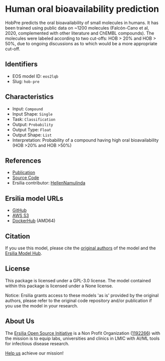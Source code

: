 # Human oral bioavailability prediction

HobPre predicts the oral bioavailability of small molecules in humans. It has been trained using public data on ~1200 molecules (Falcón-Cano et al, 2020, complemented with other literature and ChEMBL compounds). The molecules were labeled according to two cut-offs: HOB > 20% and HOB > 50%, due to ongoing discussions as to which would be a more appropriate cut-off.

## Identifiers

* EOS model ID: `eos2lqb`
* Slug: `hob-pre`

## Characteristics

* Input: `Compound`
* Input Shape: `Single`
* Task: `Classification`
* Output: `Probability`
* Output Type: `Float`
* Output Shape: `List`
* Interpretation: Probability of a compound having high oral bioavailability (HOB >20% and HOB >50%)

## References

* [Publication](https://doi.org/10.1186/s13321-021-00580-6)
* [Source Code](https://github.com/whymin/HOB)
* Ersilia contributor: [HellenNamulinda](https://github.com/HellenNamulinda)

## Ersilia model URLs
* [GitHub](https://github.com/ersilia-os/eos2lqb)
* [AWS S3](https://ersilia-models-zipped.s3.eu-central-1.amazonaws.com/eos2lqb.zip)
* [DockerHub](https://hub.docker.com/r/ersiliaos/eos2lqb) (AMD64)

## Citation

If you use this model, please cite the [original authors](https://doi.org/10.1186/s13321-021-00580-6) of the model and the [Ersilia Model Hub](https://github.com/ersilia-os/ersilia/blob/master/CITATION.cff).

## License

This package is licensed under a GPL-3.0 license. The model contained within this package is licensed under a None license.

Notice: Ersilia grants access to these models 'as is' provided by the original authors, please refer to the original code repository and/or publication if you use the model in your research.

## About Us

The [Ersilia Open Source Initiative](https://ersilia.io) is a Non Profit Organization ([1192266](https://register-of-charities.charitycommission.gov.uk/charity-search/-/charity-details/5170657/full-print)) with the mission is to equip labs, universities and clinics in LMIC with AI/ML tools for infectious disease research.

[Help us](https://www.ersilia.io/donate) achieve our mission!